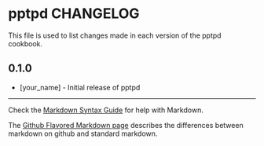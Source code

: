 # pptpd CHANGELOG

This file is used to list changes made in each version of the pptpd cookbook.

## 0.1.0
- [your_name] - Initial release of pptpd

- - -
Check the [Markdown Syntax Guide](http://daringfireball.net/projects/markdown/syntax) for help with Markdown.

The [Github Flavored Markdown page](http://github.github.com/github-flavored-markdown/) describes the differences between markdown on github and standard markdown.
